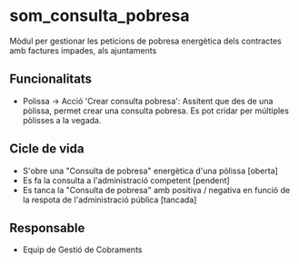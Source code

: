 # som_consulta_pobresa

Mòdul per gestionar les peticions de pobresa energètica dels contractes amb factures impades, als ajuntaments

## Funcionalitats

* Polissa -> Acció 'Crear consulta pobresa': Assitent que des de una pòlissa, permet crear una consulta pobresa. Es pot cridar per múltiples pòlisses a la vegada.

## Cicle de vida

* S'obre una "Consulta de pobresa" energètica d'una pòlissa [oberta]
* Es fa la consulta a l'administració competent [pendent]
* Es tanca la "Consulta de pobresa" amb positiva / negativa en funció de la respota de l'administració pública [tancada]

## Responsable

* Equip de Gestió de Cobraments
